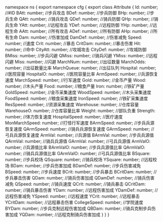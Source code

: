 namespace ns {
	export namespace cfg {
		export class Attribute {
			Id: number;		//#ID
			BAtt: number;		//步兵攻击
			BDef: number;		//步兵防御
			BHp: number;		//步兵生命
			QAtt: number;		//骑兵攻击
			QDef: number;		//骑兵防御
			QHp: number;		//骑兵生命
			YAtt: number;		//远程攻击
			YDef: number;		//远程防御
			YHp: number;		//远程生命
			AAtt: number;		//所有攻击
			ADef: number;		//所有防御
			AHp: number;		//所有生命
			Dam: number;		//伤害加成
			DamDef: number;		//伤害减免
			Speed: number;		//速度
			Crit: number;		//暴击
			CritDam: number;		//暴击伤害
			Hit: number;		//命中
			CityAtt: number;		//攻城攻击
			CityDef: number;		//攻城防御
			BMiss: number;		//步兵闪避
			QMiss: number;		//骑兵闪避
			YMiss: number;		//远程闪避
			Miss: number;		//闪避
			MarchNum: number;		//出征数量
			MarchOdds: number;		//出征数量比率
			MarchQueue: number;		//出征队列
			Hospital: number;		//医院容量
			HospitalO: number;		//医院容量比率
			ArmSpeed: number;		//兵源恢复速度
			MarchSpeed: number;		//行军速度
			Gold: number;		//金币产量
			Wood: number;		//木头产量
			Food: number;		//粮食产量
			Iron: number;		//铁矿产量
			GoldSpeed: number;		//金币采集速度
			WoodSpeed: number;		//木头采集速度
			FoodSpeed: number;		//粮食采集速度
			IronSpeed: number;		//铁矿采集速度
			ResSpeed: number;		//资源采集速度
			Warehouse: number;		//仓库容量
			WarehouseO: number;		//仓库容量比率
			Weight: number;		//部队负重
			Strength: number;		//体力恢复速度
			HospitalSpeed: number;		//医疗速度
			MonMarchSpeed: number;		//打怪行军速度
			BArmSpeed: number;		//步兵兵源恢复速度
			QArmSpeed: number;		//骑兵兵源恢复速度
			GArmSpeed: number;		//弓兵兵源恢复速度
			ArmVal: number;		//兵源值
			BArmVal: number;		//步兵兵源值
			QArmVal: number;		//骑兵兵源值
			GArmVal: number;		//弓兵兵源值
			ArmValO: number;		//兵源值比率
			BArmValO: number;		//步兵兵源值比率
			QArmValO: number;		//骑兵兵源值比率
			GArmValO: number;		//弓兵兵源值比率
			BSquare: number;		//步兵校场
			QSquare: number;		//骑兵校场
			YSquare: number;		//远程校场
			BDam: number;		//步兵伤害加成
			BDamDef: number;		//步兵伤害减免
			BSpeed: number;		//步兵速度
			BCrit: number;		//步兵暴击
			BCritDam: number;		//步兵暴击伤害
			QDam: number;		//骑兵伤害加成
			QDamDef: number;		//骑兵伤害减免
			QSpeed: number;		//骑兵速度
			QCrit: number;		//骑兵暴击
			QCritDam: number;		//骑兵暴击伤害
			YDam: number;		//远程伤害加成
			YDamDef: number;		//远程伤害减免
			YSpeed: number;		//远程速度
			YCrit: number;		//远程暴击
			YCritDam: number;		//远程暴击伤害
			CollegeSpeed: number;		//学院速度
			BYDam: number;		//步兵克制远程伤害加成
			QBDam: number;		//骑兵克制步兵伤害加成
			YQDam: number;		//远程克制骑兵伤害加成
		}
	}
}